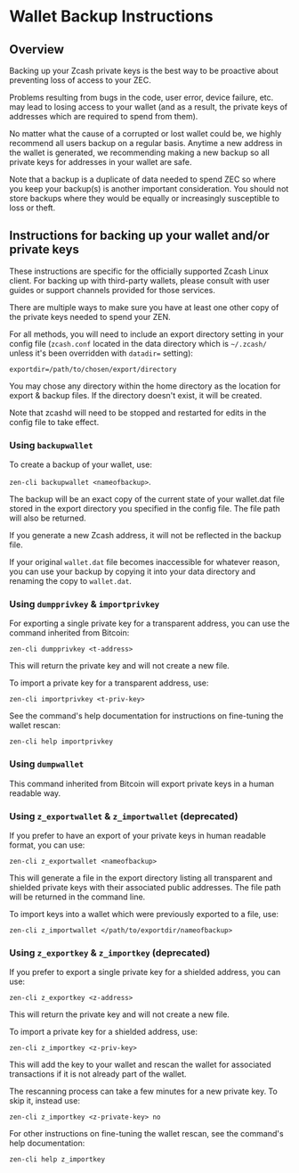 # Wallet Backup Instructions

## Overview

Backing up your Zcash private keys is the best way to be proactive about preventing loss of access to your ZEC.

Problems resulting from bugs in the code, user error, device failure, etc. may lead to losing access to your wallet (and as a result, the private keys of addresses which are required to spend from them).

No matter what the cause of a corrupted or lost wallet could be, we highly recommend all users backup on a regular basis. Anytime a new address in the wallet is generated, we recommending making a new backup so all private keys for addresses in your wallet are safe.

Note that a backup is a duplicate of data needed to spend ZEC so where you keep your backup(s) is another important consideration. You should not store backups where they would be equally or increasingly susceptible to loss or theft. 

## Instructions for backing up your wallet and/or private keys

These instructions are specific for the officially supported Zcash Linux client. For backing up with third-party wallets, please consult with user guides or support channels provided for those services.

There are multiple ways to make sure you have at least one other copy of the private keys needed to spend your ZEN.

For all methods, you will need to include an export directory setting in your config file (`zcash.conf` located in the data directory which is `~/.zcash/` unless it's been overridden with `datadir=` setting):

`exportdir=/path/to/chosen/export/directory`

You may chose any directory within the home directory as the location for export & backup files. If the directory doesn't exist, it will be created.

Note that zcashd will need to be stopped and restarted for edits in the config file to take effect. 

### Using `backupwallet`

To create a backup of your wallet, use:

`zen-cli backupwallet <nameofbackup>`.

The backup will be an exact copy of the current state of your wallet.dat file stored in the export directory you specified in the config file. The file path will also be returned.

If you generate a new Zcash address, it will not be reflected in the backup file.

If your original `wallet.dat` file becomes inaccessible for whatever reason, you can use your backup by copying it into your data directory and renaming the copy to `wallet.dat`.

### Using `dumpprivkey` & `importprivkey`

For exporting a single private key for a transparent address, you can use the command inherited from Bitcoin:

`zen-cli dumpprivkey <t-address>`

This will return the private key and will not create a new file.

To import a private key for a transparent address, use:

`zen-cli importprivkey <t-priv-key>`

See the command's help documentation for instructions on fine-tuning the wallet rescan:

`zen-cli help importprivkey`

### Using `dumpwallet`

This command inherited from Bitcoin will export private keys in a human readable way.

### Using `z_exportwallet` & `z_importwallet` (deprecated)

If you prefer to have an export of your private keys in human readable format, you can use:

`zen-cli z_exportwallet <nameofbackup>`

This will generate a file in the export directory listing all transparent and shielded private keys with their associated public addresses. The file path will be returned in the command line.

To import keys into a wallet which were previously exported to a file, use:

`zen-cli z_importwallet </path/to/exportdir/nameofbackup>`

### Using `z_exportkey` & `z_importkey` (deprecated)

If you prefer to export a single private key for a shielded address, you can use:

`zen-cli z_exportkey <z-address>`

This will return the private key and will not create a new file.

To import a private key for a shielded address, use:

`zen-cli z_importkey <z-priv-key>`

This will add the key to your wallet and rescan the wallet for associated transactions if it is not already part of the wallet.

The rescanning process can take a few minutes for a new private key. To skip it, instead use:

`zen-cli z_importkey <z-private-key> no`

For other instructions on fine-tuning the wallet rescan, see the command's help documentation:

`zen-cli help z_importkey`
